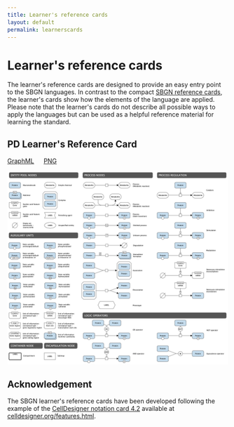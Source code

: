 ```yaml
---
title: Learner's reference cards
layout: default
permalink: learnerscards
---
```


# Learner's reference cards

The learner's reference cards are designed to provide an easy entry point to the SBGN languages. In contrast to the compact [SBGN reference cards](/referencecards), the learner's cards show how the elements of the language are applied. Please note that the learner's cards do not describe all possible ways to apply the languages but can be used as a helpful reference material for learning the standard.
  
## PD Learner's Reference Card

[GraphML](images/learnerscards/PD-learners-card.graphml) &emsp;
[PNG](images/learnerscards/PD-learners-card.png) &emsp;

![PD](images/learnerscards/PD-learners-card.png)

## Acknowledgement

The SBGN learner's reference cards have been developed following the example of the [CellDesigner notation card 4.2](http://celldesigner.org/help/images/components42.png) available at [celldesigner.org/features.html](http://celldesigner.org/features.html).
